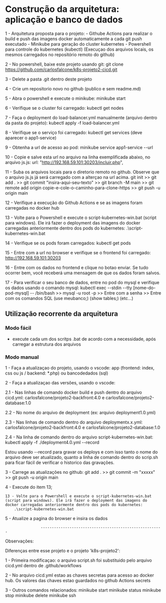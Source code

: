 # Construção da arquitetura: aplicação e banco de dados

1 - Arquitetura proposta para o projeto:
    - Githube Actions para realizar o build e push das imagens docker automaticamente a cada git push executado 
    - Minikube para geração do cluster kubernetes
    - Powershell para controle do kubernetes (kubectl) (Execuçao dos arquivos locais, os mesmos carregados no repositório remoto do github)

2 - No powershell, baixe este projeto usando git:
    git clone https://github.com/carlosfalcone/k8s-projeto2-cicd.git

3 - Delete a pasta .git dentro deste projeto

4 - Crie um repositorio novo no github (publico e sem readme.md)

5 - Abra o powershell e execute o minikube:
    minikube start

6 - Verifique se o cluster foi carregado:
    kubectl get nodes

7 - Faça o deployment do load-balancer.yml manualmente (arquivo dentro da pasta do projeto):
    kubectl apply -f load-balancer.yml

8 - Verifique se o serviço foi carregado:
    kubectl get services (deve aparecer o app1-service)

9 - Obtenha a url de acesso ao pod:
    minikube service app1-service --url

10 - Copie e salve esta url no arquivo na linha exemplificada abaixo, no arquivo js.js:
    url: "http://192.168.59.101:30203/incluir.php",

11 - Suba os arquivos locais para o diretorio remoto no github. Observe que o arquivo js.js já será carregado com a alterçao na url acima.
    git init >>
    git add . >>
    git commit "insira-aqui-seu-texto" >>
    git branch -M main >>
    git remote add origin copie-e-cole-o-caminho-para-clone-https >>
    git push -u origin main

12 - Verifique a execução do Github Actions e se as imagens foram carregadas no docker hub

13 - Volte para o Powershell e execute o script-kubernetes-win.bat (script para windows). Ele irá fazer o deployment das imagens do docker carregadas anteriormente dentro dos pods do kubernetes:
    .\script-kubernetes-win.bat

14 - Verifique se os pods foram carregados:
    kubectl get pods

15 - Entre com a url no browser e verifique se o frontend foi carregado:
    http://192.168.59.101:30203

16 - Entre com os dados no frontend e clique no botao enviar. Se tudo ocorrer bem, você receberá uma mensagem de que os dados foram salvos.

17 - Para verificar o seu banco de dados, entre no pod do mysql e verifique os dados usando o comando mysql:
    kubectl exec --stdin --tty  [nome-do-pod-mysql] -- /bin/bash >>
    mysql -u root -p >>
    Entre com a senha >>
    Entre com os comandos SQL (use meubanco;) (show tables;) (etc...)


## Utilização recorrente da arquitetura

### Modo fácil

- execute cada um dos scritps .bat de acordo com a necessidade, após carregar a estrutura dos arquivos

### Modo manual

1 - Faça a atualizaçao do projeto, usando o vscode: app (frontend: index, css ou js / backend: *.php) ou bancodedados (sql)

2 - Faça a atualizaçao das versões, usando o vscode:

2.1 - Nas linhas de comando docker build e push dentro do arquivo cicd.yml: carlosfalcone/projeto2-backfront:4.0 e carlosfalcone/projeto2-database:1.0

2.2 - No nome do arquivo de deployment (ex: arquivo deployment1.0.yml)

2.3 - Nas linhas de comando dentro do arquivo deploymentx.x.yml: carlosfalcone/projeto2-backfront:4.0 e carlosfalcone/projeto2-database:1.0

2.4 - Na linha de comando dentro do arquivo script-kubernetes-win.bat: kubectl apply -f ./deployment4.0.yml --record

Estou usando --record para gravar os deploys e com isso tanto o nome do arquivo deve ser atualizado, quanto a linha de comando dentro do scrip.sh para ficar fácil de verificar o historico das gravações.

3 - Carrege as atualizações no github:
    git add . >>
    git commit -m "xxxxx" >>
    git push -u origin main

4 - Execute do item 13;

    13 - Volte para o Powershell e execute o script-kubernetes-win.bat (script para windows). Ele irá fazer o deployment das imagens do docker carregadas anteriormente dentro dos pods do kubernetes:
        .\script-kubernetes-win.bat

5 - Atualize a pagina do browser e insira os dados



                    -------------------------------------------------------
Observações:

Diferenças entre esse projeto e o projeto 'k8s-projeto2':

1 - Primeira modificaçao: o arquivo script.sh foi substituido pelo arquivo cicd.yml dentro de .github/workflows

2 - No arquivo cicd.yml estao as chaves secretas para acesso ao docker hub. Os valores das chaves estao guardados no github Actions secrets


3 - Outros comandos relacionados:
minikube start
minikube status
minikube stop
minikube delete
minikube ssh
